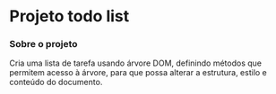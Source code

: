 # Projeto todo list

### Sobre o projeto

Cria uma lista de tarefa usando árvore DOM, definindo métodos que permitem acesso à árvore, para que possa alterar a estrutura, estilo e conteúdo do documento.